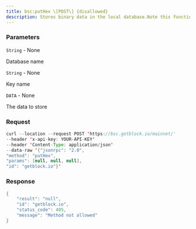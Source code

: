 ```yaml
---
title: bsc:putHex \[POST\] {disallowed}
description: Stores binary data in the local database.Note this function is deprecated and will be removed in the future.
---
```


### Parameters


`String` - None

Database name

`String` - None

Key name

`DATA` - None

The data to store

### Request

``` java
curl --location --request POST 'https://bsc.getblock.io/mainnet/' 
--header 'x-api-key: YOUR-API-KEY' 
--header 'Content-Type: application/json' 
--data-raw '{"jsonrpc": "2.0",
"method": "putHex",
"params": [null, null, null],
"id": "getblock.io"}'
```

###  Response

``` java
{
    "result": "null",
    "id": "getblock.io",
    "status_code": 405,
    "message": "Method not allowed"
}
```

